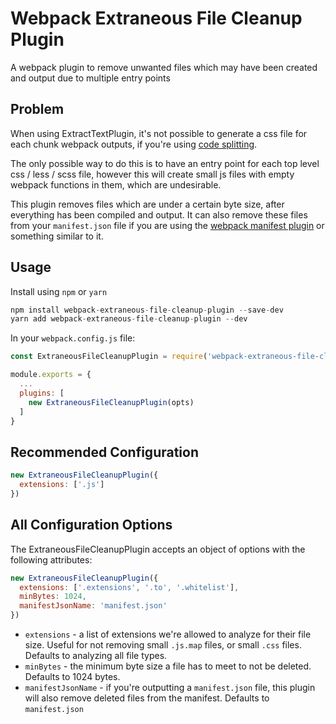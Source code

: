 # Webpack Extraneous File Cleanup Plugin

A webpack plugin to remove unwanted files which may have been created and output due to multiple entry points

## Problem

When using ExtractTextPlugin, it's not possible to generate a css file for each chunk webpack outputs, if you're using [code splitting](https://webpack.js.org/guides/code-splitting/).

The only possible way to do this is to have an entry point for each top level css / less / scss file, however this will create small js files with empty webpack functions in them, which are undesirable.
 
This plugin removes files which are under a certain byte size, after everything has been compiled and output. It can also remove these files from your `manifest.json` file if you are using the [webpack manifest plugin](https://github.com/danethurber/webpack-manifest-plugin) or something similar to it. 

## Usage

Install using `npm` or `yarn`
```js
npm install webpack-extraneous-file-cleanup-plugin --save-dev
yarn add webpack-extraneous-file-cleanup-plugin --dev
```

In your `webpack.config.js` file:

```js
const ExtraneousFileCleanupPlugin = require('webpack-extraneous-file-cleanup-plugin');

module.exports = {
  ...
  plugins: [
    new ExtraneousFileCleanupPlugin(opts)
  ]
}
```

## Recommended Configuration

```js
new ExtraneousFileCleanupPlugin({
  extensions: ['.js']
})
```

## All Configuration Options

The ExtraneousFileCleanupPlugin accepts an object of options with the following attributes:

```js
new ExtraneousFileCleanupPlugin({
  extensions: ['.extensions', '.to', '.whitelist'],
  minBytes: 1024,
  manifestJsonName: 'manifest.json'
})
```

* `extensions` - a list of extensions we're allowed to analyze for their file size. Useful for not removing small `.js.map` files, or small `.css` files. Defaults to analyzing all file types.
* `minBytes` - the minimum byte size a file has to meet to not be deleted. Defaults to 1024 bytes.
* `manifestJsonName` - if you're outputting a `manifest.json` file, this plugin will also remove deleted files from the manifest. Defaults to `manifest.json`
